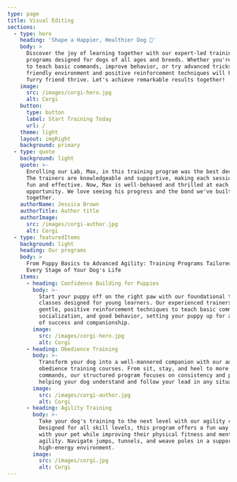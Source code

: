 ```yaml
---
type: page
title: Visual Editing
sections:
  - type: hero
    heading: 'Shape a Happier, Healthier Dog 🐶'
    body: >
      Discover the joy of learning together with our expert-led training
      programs designed for dogs of all ages and breeds. Whether you're looking
      to teach basic commands, improve behavior, or try advanced tricks, our
      friendly environment and positive reinforcement techniques will help your
      furry friend thrive. Let's achieve remarkable results together!
    image:
      src: /images/corgi-hero.jpg
      alt: Corgi
    button:
      type: button
      label: Start Training Today
      url: /
    theme: light
    layout: imgRight
    background: primary
  - type: quote
    background: light
    quote: >-
      Enrolling our Lab, Max, in this training program was the best decision!
      The trainers are knowledgeable and supportive, making each session both
      fun and effective. Now, Max is well-behaved and thrilled at each training
      opportunity. We love seeing his progress and the bond we've built
      together.
    authorName: Jessica Brown
    authorTitle: Author title
    authorImage:
      src: /images/corgi-author.jpg
      alt: Corgi
  - type: featuredItems
    background: light
    heading: Our programs
    body: >
      From Puppy Basics to Advanced Agility: Training Programs Tailored for
      Every Stage of Your Dog's Life
    items:
      - heading: Confidence Building for Puppies
        body: >-
          Start your puppy off on the right paw with our foundational training
          classes designed for young learners. Our experienced trainers use
          gentle, positive reinforcement techniques to teach basic commands,
          socialization, and good behavior, setting your puppy up for a lifetime
          of success and companionship.
        image:
          src: /images/corgi-hero.jpg
          alt: Corgi
      - heading: Obedience Training
        body: >-
          Transform your dog into a well-mannered companion with our advanced
          obedience training courses. From sit, stay, and heel to more complex
          commands, our structured program focuses on consistency and patience,
          helping your dog understand and follow your lead in any situation.
        image:
          src: /images/corgi-author.jpg
          alt: Corgi
      - heading: Agility Training
        body: >-
          Take your dog's training to the next level with our agility courses.
          Designed for all skill levels, this program offers a fun way to bond
          with your pet while improving their physical fitness and mental
          agility. Navigate jumps, tunnels, and weave poles in a supportive,
          high-energy environment.
        image:
          src: /images/corgi.jpg
          alt: Corgi
---
```

